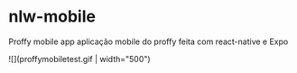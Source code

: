 # nlw-mobile

Proffy mobile app
aplicação mobile do proffy feita com react-native e Expo

![](proffymobiletest.gif | width="500")
